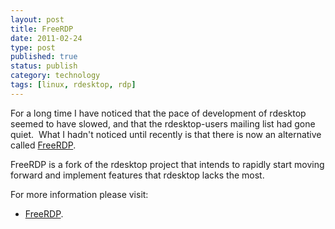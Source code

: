 ```yaml
--- 
layout: post 
title: FreeRDP
date: 2011-02-24
type: post 
published: true 
status: publish
category: technology
tags: [linux, rdesktop, rdp]
---
```


For a long time I have noticed that the pace of development of rdesktop
seemed to have slowed, and that the rdesktop-users mailing list had gone
quiet.  What I hadn't noticed until recently is that there is now an
alternative called [FreeRDP](http://www.freerdp.com/).

FreeRDP is a fork of the rdesktop project that intends to rapidly start
moving forward and implement features that rdesktop lacks the most.

<!--more-->

For more information please visit:

   * [FreeRDP](http://www.freerdp.com/).

